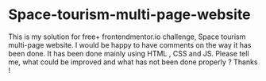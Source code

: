 # Space-tourism-multi-page-website
This is my solution for free+ frontendmentor.io challenge, Space tourism multi-page website. I would be happy to have comments on the way it has been done. It has been done mainly using HTML , CSS and JS. Please tell me, what could be improved and what has not been done properly ? Thanks !
